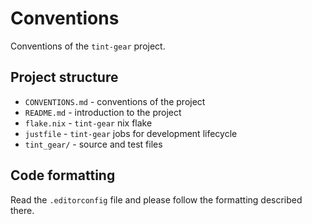 # Conventions

Conventions of the `tint-gear` project.

## Project structure

- `CONVENTIONS.md` - conventions of the project
- `README.md` - introduction to the project
- `flake.nix` - `tint-gear` nix flake
- `justfile` - `tint-gear` jobs for development lifecycle
- `tint_gear/` - source and test files

## Code formatting

Read the `.editorconfig` file and please follow the formatting described there.

